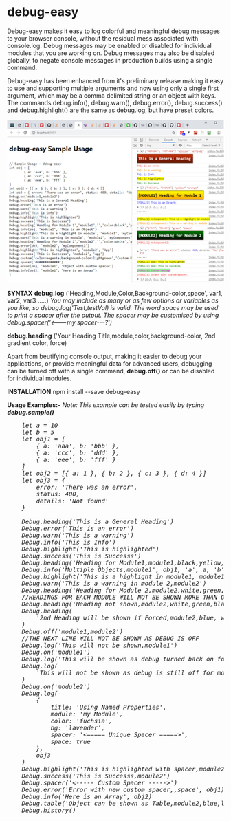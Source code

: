 <h1>debug-easy</h1>

Debug-easy makes it easy to log colorful and meaningful debug messages to your browser console, without the residual mess associated with console.log. Debug messages may be enabled or disabled for individual modules that you are working on. Debug messages may also be disabled globally, to negate console messages in production builds using a single command.

Debug-easy has been enhanced from it's preliminary release making it easy to use and supporting multiple arguments and now using only a single first argument, which may be a comma delimited string or an object with keys. The commands debug.info(), debug.warn(), debug.error(), debug.success() and debug.highlight() are the same as debug.log, but have preset colors.

![Screenshot](https://raw.githubusercontent.com/Intelliflex/debug-easy/master/screenshot.jpg)

<b>SYNTAX</b>
<b>debug.log</b> ('Heading,Module,Color,Background-color,space', var1, var2, var3 .....)
<i>You may include as many or as few options or variables as you like, so debug.log('Test,testVal) is valid. The word space may be used to print a spacer after the output. The spacer may be customised by using debug.spacer('<---my spacer---?')</i>

<b>debug.heading</b> ('Your Heading Title,module,color,background-color, 2nd gradient color, force)

Apart from beutifying console output, making it easier to debug your applications, or provide meaningful data for advanced users, debugging can be turned off with a single command, <b>debug.off()</b> or can be disabled for individual modules.

<b>INSTALLATION</b>
npm install --save debug-easy

<b>Usage Examples:-</b>
<i>Note: This example can be tested easily by typing <b>debug.sample()</b>

<pre>
	let a = 10
	let b = 5
	let obj1 = [
		{ a: 'aaa', b: 'bbb' },
		{ a: 'ccc', b: 'ddd' },
		{ a: 'eee', b: 'fff' }
	]
	let obj2 = [{ a: 1 }, { b: 2 }, { c: 3 }, { d: 4 }]
	let obj3 = {
		error: 'There was an error',
		status: 400,
		details: 'Not found'
	}

	Debug.heading('This is a General Heading')
	Debug.error('This is an error')
	Debug.warn('This is a warning')
	Debug.info('This is Info')
	Debug.highlight('This is highlighted')
	Debug.success('This is Successs')
	Debug.heading('Heading for Module1,module1,black,yellow,orange')
	Debug.info('Multiple Objects,module1', obj1, 'a', a, 'b', b, 'a+b=', a + b)
	Debug.highlight('This is a highlight in module1, module1')
	Debug.warn('This is a warning in module 2,module2')
	Debug.heading('Heading for Module 2,module2,white,green,black')
	//HEADINGS FOR EACH MODULE WILL NOT BE SHOWN MORE THAN ONCE
	Debug.heading('Heading not shown,module2,white,green,black')
	Debug.heading(
		'2nd Heading will be shown if Forced,module2,blue, white, cyan,force'
	)
	Debug.off('module1,module2')
	//THE NEXT LINE WILL NOT BE SHOWN AS DEBUG IS OFF
	Debug.log('This will not be shown,module1')
	Debug.on('module1')
	Debug.log('This will be shown as debug turned back on for module1,module1')
	Debug.log(
		'This will not be shown as debug is still off for module2,module2'
	)
	Debug.on('module2')
	Debug.log(
		{
			title: 'Using Named Properties',
			module: 'my Module',
			color: 'fuchsia',
			bg: 'lavender',
			spacer: '<===== Unique Spacer =====>',
			space: true
		},
		obj3
	)
	Debug.highlight('This is highlighted with spacer,module2,space')
	Debug.success('This is Successs,module2')
	Debug.spacer('<----- Custom Spacer ----->')
	Debug.error('Error with new custom spacer,,space', obj1)
	Debug.info('Here is an Array', obj2)
	Debug.table('Object can be shown as Table,module2,blue,lavender', obj1)
	Debug.history()
		
</pre>
